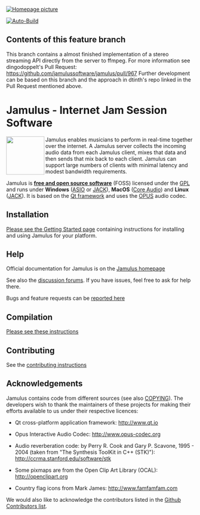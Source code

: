[![Homepage picture](https://github.com/jamulussoftware/jamuluswebsite/blob/release/assets/img/jamulusbannersmall.png)](https://jamulus.io)

[![Auto-Build](https://github.com/jamulussoftware/jamulus/actions/workflows/autobuild.yml/badge.svg)](https://github.com/jamulussoftware/jamulus/actions/workflows/autobuild.yml)

## Contents of this feature branch

This branch contains a almost finished implementation of a stereo streaming API directly from the server to ffmpeg. For more information see dingodoppelt's Pull Request: https://github.com/jamulussoftware/jamulus/pull/967 Further development can be based on this branch and the approach in dtinth's repo linked in the Pull Request mentioned above.

Jamulus - Internet Jam Session Software
=======================================
<a href="https://jamulus.io/"><img align="left" width="102" height="102" src="https://jamulus.io/assets/img/jamulus-icon-2020.svg"/></a>

Jamulus enables musicians to perform in real-time together over the internet.
A Jamulus server collects the incoming audio data from each Jamulus client, mixes that data and then sends that mix back to each client. Jamulus can support large numbers of clients with minimal latency and modest bandwidth requirements.

Jamulus is [__free and open source software__](https://www.gnu.org/philosophy/free-sw.en.html) (FOSS) licensed under the [GPL](http://www.gnu.org/licenses/gpl-2.0.html) 
and runs under __Windows__ ([ASIO](https://www.steinberg.net) or [JACK](https://jackaudio.org)),
__MacOS__ ([Core Audio](https://developer.apple.com/documentation/coreaudio)) and
__Linux__ ([JACK](https://jackaudio.org)).
It is based on the [Qt framework](https://www.qt.io) and uses the [OPUS](http://www.opus-codec.org) audio codec.


Installation
------------

[Please see the Getting Started page](https://jamulus.io/wiki/Getting-Started) containing instructions for installing and using Jamulus for your platform.


Help
----

Official documentation for Jamulus is on the [Jamulus homepage](https://jamulus.io)

See also the [discussion forums](https://github.com/jamulussoftware/jamulus/discussions). If you have issues, feel free to ask for help there.

Bugs and feature requests can be [reported here](https://github.com/jamulussoftware/jamulus/issues)


Compilation
-----------

[Please see these instructions](COMPILING.md)


Contributing
------------

See the [contributing instructions](CONTRIBUTING.md)


Acknowledgements
---------------

Jamulus contains code from different sources (see also [COPYING](COPYING)). The developers wish
to thank the maintainers of these projects for making their efforts available to us under their respective licences:

- Qt cross-platform application framework: http://www.qt.io

- Opus Interactive Audio Codec: http://www.opus-codec.org

- Audio reverberation code: by Perry R. Cook and Gary P. Scavone, 1995 - 2004
  (taken from "The Synthesis ToolKit in C++ (STK)"):
  http://ccrma.stanford.edu/software/stk

- Some pixmaps are from the Open Clip Art Library (OCAL): http://openclipart.org

- Country flag icons from Mark James: http://www.famfamfam.com

We would also like to acknowledge the contributors listed in the
[Github Contributors list](https://github.com/jamulussoftware/jamulus/graphs/contributors).
